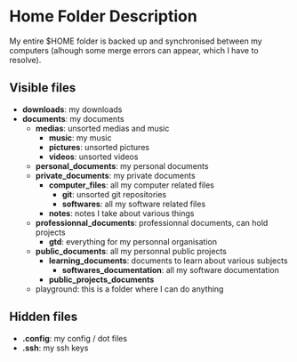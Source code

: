# Home Folder Description

My entire $HOME folder is backed up and synchronised between my computers (alhough some merge errors can appear, which I have to resolve).

## Visible files

  - **downloads**: my downloads
  - **documents**: my documents
    - **medias**: unsorted medias and music
      - **music**: my music
      - **pictures**: unsorted pictures
      - **videos**: unsorted videos
    - **personal_documents**: my personal documents
    - **private_documents**: my private documents
      - **computer_files**: all my computer related files
        - **git**: unsorted git repositories
        - **softwares**: all my software related files
      - **notes**: notes I take about various things
    - **professionnal_documents**: professionnal documents, can hold projects
      - **gtd**: everything for my personnal organisation
    - **public_documents**: all my personnal public projects
      - **learning_documents**: documents to learn about various subjects
          - **softwares_documentation**: all my software documentation
      - **public_projects_documents**
    - playground: this is a folder where I can do anything

## Hidden files

  - **.config**: my config / dot files
  - **.ssh**: my ssh keys

